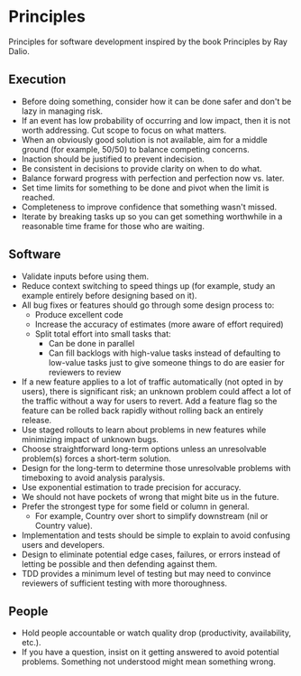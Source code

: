 Principles
==========

Principles for software development inspired by the book Principles by Ray Dalio.

## Execution

- Before doing something, consider how it can be done safer and don't be lazy in managing risk.
- If an event has low probability of occurring and low impact, then it is not worth addressing.  Cut scope to focus on what matters.
- When an obviously good solution is not available, aim for a middle ground (for example, 50/50) to balance competing concerns.
- Inaction should be justified to prevent indecision.
- Be consistent in decisions to provide clarity on when to do what.
- Balance forward progress with perfection and perfection now vs. later.
- Set time limits for something to be done and pivot when the limit is reached.
- Completeness to improve confidence that something wasn't missed.
- Iterate by breaking tasks up so you can get something worthwhile in a reasonable time frame for those who are waiting.

## Software

- Validate inputs before using them.
- Reduce context switching to speed things up (for example, study an example entirely before designing based on it).
- All bug fixes or features should go through some design process to:
  - Produce excellent code
  - Increase the accuracy of estimates (more aware of effort required)
  - Split total effort into small tasks that:
    - Can be done in parallel
    - Can fill backlogs with high-value tasks instead of defaulting to low-value tasks just to give someone things to do are easier for reviewers to review
- If a new feature applies to a lot of traffic automatically (not opted in by users), there is significant risk; an unknown problem could affect a lot of the traffic without a way for users to revert.  Add a feature flag so the feature can be rolled back rapidly without rolling back an entirely release.
- Use staged rollouts to learn about problems in new features while minimizing impact of unknown bugs.
- Choose straightforward long-term options unless an unresolvable problem(s) forces a short-term solution.
- Design for the long-term to determine those unresolvable problems with timeboxing to avoid analysis paralysis.
- Use exponential estimation to trade precision for accuracy.
- We should not have pockets of wrong that might bite us in the future.
- Prefer the strongest type for some field or column in general.
  - For example, Country over short to simplify downstream (nil or Country value).
- Implementation and tests should be simple to explain to avoid confusing users and developers.
- Design to eliminate potential edge cases, failures, or errors instead of letting be possible and then defending against them.
- TDD provides a minimum level of testing but may need to convince reviewers of sufficient testing with more thoroughness.

## People

- Hold people accountable or watch quality drop (productivity, availability, etc.).
- If you have a question, insist on it getting answered to avoid potential problems. Something not understood might mean something wrong.

